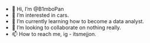 - 👋 Hi, I’m @B1mboPan
- 👀 I’m interested in cars.
- 🌱 I’m currently learning how to become a data analyst.
- 💞️ I’m looking to collaborate on nothing really.
- 📫 How to reach me, ig - itsmejjon. 

<!---
B1mboPan/B1mboPan is a ✨ special ✨ repository because its `README.md` (this file) appears on your GitHub profile.
You can click the Preview link to take a look at your changes.
--->

